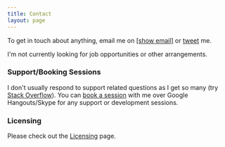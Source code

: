 ```yaml
---
title: Contact
layout: page
---
```


To get in touch about anything, email me on <a href="http://www.google.com/recaptcha/mailhide/d?k=01rmKaZ2nEzUNTlBeJwIA-NA==&amp;c=de1XRgcu-NxBLsqf8jeHz_Fq-2QrJf1ZcDAozNqFuu8=" onclick="window.open('http://www.google.com/recaptcha/mailhide/d?k\07501rmKaZ2nEzUNTlBeJwIA-NA\75\75\46c\75de1XRgcu-NxBLsqf8jeHz_Fq-2QrJf1ZcDAozNqFuu8\075', '', 'toolbar=0,scrollbars=0,location=0,statusbar=0,menubar=0,resizable=0,width=500,height=300'); return false;" title="Reveal this e-mail address">[show email]</a> or [tweet](//twitter.com/toddmotto) me.

I'm not currently looking for job opportunities or other arrangements.

### Support/Booking Sessions

I don't usually respond to support related questions as I get so many (try [Stack Overflow](//stackoverflow.com)). You can [book a session](/session) with me over Google Hangouts/Skype for any support or development sessions.

### Licensing
Please check out the [Licensing](/licensing) page.
